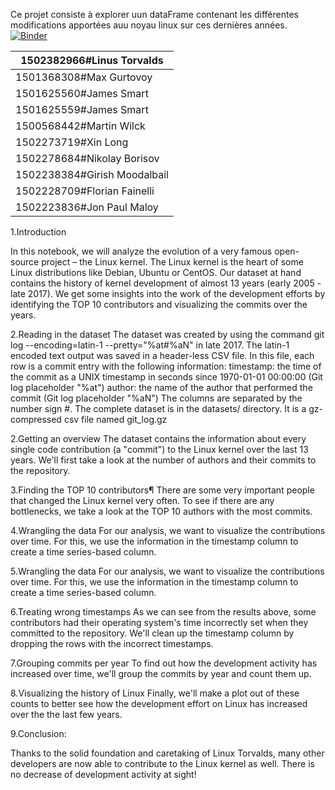 Ce projet consiste à explorer uun dataFrame contenant les différentes modifications apportées auu noyau linux sur ces dernières années.
[![Binder](https://mybinder.org/badge_logo.svg)](https://mybinder.org/v2/gh/GabiDjibril/Exploring_linux/HEAD)

| 1502382966#Linus Torvalds    |
|------------------------------|
| 1501368308#Max Gurtovoy      |
| 1501625560#James Smart       |
| 1501625559#James Smart       |
| 1500568442#Martin Wilck      |
| 1502273719#Xin Long          |
| 1502278684#Nikolay Borisov   |
| 1502238384#Girish Moodalbail |
| 1502228709#Florian Fainelli  |
| 1502223836#Jon Paul Maloy    |

1.Introduction

In this notebook, we will analyze the evolution of a very famous open-source project – the Linux kernel. The Linux kernel is the heart of some Linux distributions like Debian, Ubuntu or CentOS. Our dataset at hand contains the history of kernel development of almost 13 years (early 2005 - late 2017). We get some insights into the work of the development efforts by identifying the TOP 10 contributors and visualizing the commits over the years.

2.Reading in the dataset The dataset was created by using the command git log --encoding=latin-1 --pretty="%at#%aN" in late 2017. The latin-1 encoded text output was saved in a header-less CSV file. In this file, each row is a commit entry with the following information: timestamp: the time of the commit as a UNIX timestamp in seconds since 1970-01-01 00:00:00 (Git log placeholder "%at") author: the name of the author that performed the commit (Git log placeholder "%aN") The columns are separated by the number sign #. The complete dataset is in the datasets/ directory. It is a gz-compressed csv file named git_log.gz

2.Getting an overview The dataset contains the information about every single code contribution (a "commit") to the Linux kernel over the last 13 years. We'll first take a look at the number of authors and their commits to the repository.

3.Finding the TOP 10 contributors¶ There are some very important people that changed the Linux kernel very often. To see if there are any bottlenecks, we take a look at the TOP 10 authors with the most commits.

4.Wrangling the data For our analysis, we want to visualize the contributions over time. For this, we use the information in the timestamp column to create a time series-based column.

5.Wrangling the data For our analysis, we want to visualize the contributions over time. For this, we use the information in the timestamp column to create a time series-based column.

6.Treating wrong timestamps As we can see from the results above, some contributors had their operating system's time incorrectly set when they committed to the repository. We'll clean up the timestamp column by dropping the rows with the incorrect timestamps.

7.Grouping commits per year To find out how the development activity has increased over time, we'll group the commits by year and count them up.

8.Visualizing the history of Linux Finally, we'll make a plot out of these counts to better see how the development effort on Linux has increased over the the last few years.

9.Conclusion:   

Thanks to the solid foundation and caretaking of Linux Torvalds, many other developers are now able to contribute to the Linux kernel as well. There is no decrease of development activity at sight!  
